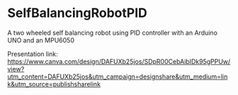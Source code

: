 # SelfBalancingRobotPID
A two wheeled self balancing robot using PID controller with an Arduino UNO and an MPU6050

Presentation link: https://www.canva.com/design/DAFUXb25jos/SDpR00CebAibIDk95gPPUw/view?utm_content=DAFUXb25jos&utm_campaign=designshare&utm_medium=link&utm_source=publishsharelink
